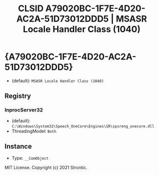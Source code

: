 ﻿---
title: "CLSID A79020BC-1F7E-4D20-AC2A-51D73012DDD5 | MSASR Locale Handler Class (1040)"
excerpt: What is COM-Object CLSID A79020BC-1F7E-4D20-AC2A-51D73012DDD5?
---

# {A79020BC-1F7E-4D20-AC2A-51D73012DDD5}

* (default): `MSASR Locale Handler Class (1040)`

## Registry


### InprocServer32

* (default): `C:\Windows\System32\Speech_OneCore\Engines\SR\spsreng_onecore.dll`
* ThreadingModel: `Both`

## Instance

* Type: `__ComObject`

MIT License. Copyright (c) 2021 Strontic.


